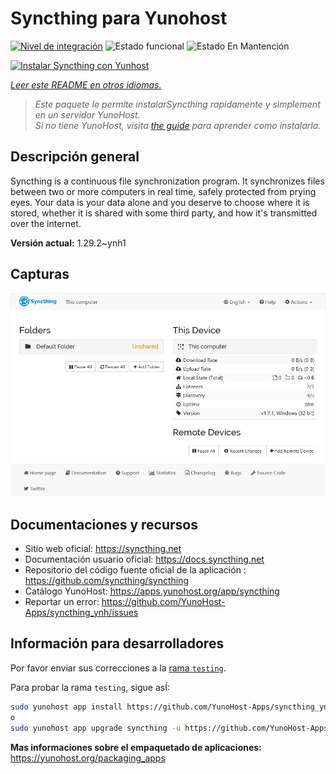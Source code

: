 <!--
Este archivo README esta generado automaticamente<https://github.com/YunoHost/apps/tree/master/tools/readme_generator>
No se debe editar a mano.
-->

# Syncthing para Yunohost

[![Nivel de integración](https://apps.yunohost.org/badge/integration/syncthing)](https://ci-apps.yunohost.org/ci/apps/syncthing/)
![Estado funcional](https://apps.yunohost.org/badge/state/syncthing)
![Estado En Mantención](https://apps.yunohost.org/badge/maintained/syncthing)

[![Instalar Syncthing con Yunhost](https://install-app.yunohost.org/install-with-yunohost.svg)](https://install-app.yunohost.org/?app=syncthing)

*[Leer este README en otros idiomas.](./ALL_README.md)*

> *Este paquete le permite instalarSyncthing rapidamente y simplement en un servidor YunoHost.*  
> *Si no tiene YunoHost, visita [the guide](https://yunohost.org/install) para aprender como instalarla.*

## Descripción general

Syncthing is a continuous file synchronization program. It synchronizes files between two or more computers in real time, safely protected from prying eyes. Your data is your data alone and you deserve to choose where it is stored, whether it is shared with some third party, and how it's transmitted over the internet.


**Versión actual:** 1.29.2~ynh1

## Capturas

![Captura de Syncthing](./doc/screenshots/screenshot1.png)

## Documentaciones y recursos

- Sitio web oficial: <https://syncthing.net>
- Documentación usuario oficial: <https://docs.syncthing.net>
- Repositorio del código fuente oficial de la aplicación : <https://github.com/syncthing/syncthing>
- Catálogo YunoHost: <https://apps.yunohost.org/app/syncthing>
- Reportar un error: <https://github.com/YunoHost-Apps/syncthing_ynh/issues>

## Información para desarrolladores

Por favor enviar sus correcciones a la [rama `testing`](https://github.com/YunoHost-Apps/syncthing_ynh/tree/testing).

Para probar la rama `testing`, sigue asÍ:

```bash
sudo yunohost app install https://github.com/YunoHost-Apps/syncthing_ynh/tree/testing --debug
o
sudo yunohost app upgrade syncthing -u https://github.com/YunoHost-Apps/syncthing_ynh/tree/testing --debug
```

**Mas informaciones sobre el empaquetado de aplicaciones:** <https://yunohost.org/packaging_apps>
